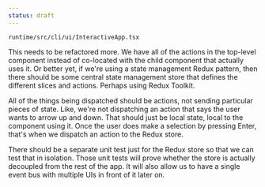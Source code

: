 ```yaml
---
status: draft
---
```


`runtime/src/cli/ui/InteractiveApp.tsx`

This needs to be refactored more. We have all of the actions in the top-level component instead of co-located with the child component that actually uses it. Or better yet, if we're using a state management Redux pattern, then there should be some central state management store that defines the different slices and actions. Perhaps using Redux Toolkit.

All of the things being dispatched should be actions, not sending particular pieces of state. Like, we're not dispatching an action that says the user wants to arrow up and down. That should just be local state, local to the component using it. Once the user does make a selection by pressing Enter, that's when we dispatch an action to the Redux store.

There should be a separate unit test just for the Redux store so that we can test that in isolation. Those unit tests will prove whether the store is actually decoupled from the rest of the app. It will also allow us to have a single event bus with multiple UIs in front of it later on.
